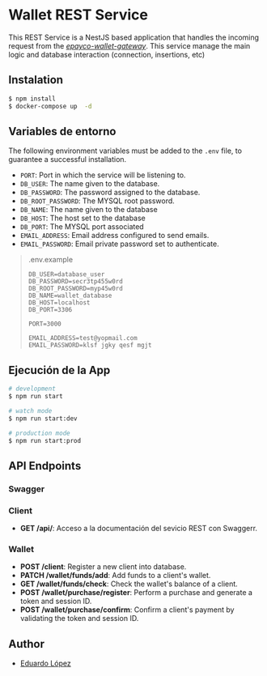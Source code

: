 # Wallet REST Service

This REST Service is a NestJS based application that handles the incoming
request from the _[epayco-wallet-gateway](epayoco-wallet-gateway)_. This
service manage the main logic and database interaction (connection, insertions, etc) 

## Instalation

```bash
$ npm install
$ docker-compose up  -d
```

## Variables de entorno

The following environment variables must be added to the `.env`
file, to guarantee a successful installation.

- `PORT`: Port in which the service will be listening to.
- `DB_USER`: The name given to the database.
- `DB_PASSWORD`: The password assigned to the database.
- `DB_ROOT_PASSWORD`: The MYSQL root password.
- `DB_NAME`: The name given to the database
- `DB_HOST`: The host set to the database
- `DB_PORT`: The MYSQL port associated
- `EMAIL_ADDRESS`: Email address configured to send emails.
- `EMAIL_PASSWORD`: Email private password set to authenticate.

> .env.example 
>
> ```
> DB_USER=database_user
> DB_PASSWORD=secr3tp455w0rd
> DB_ROOT_PASSWORD=myp45w0rd
> DB_NAME=wallet_database
> DB_HOST=localhost
> DB_PORT=3306
> 
> PORT=3000
> 
> EMAIL_ADDRESS=test@yopmail.com
> EMAIL_PASSWORD=klsf jgky qesf mgjt
> ```

## Ejecución de la App

```bash
# development
$ npm run start

# watch mode
$ npm run start:dev

# production mode
$ npm run start:prod
```

## API Endpoints

### Swagger

### Client

- **GET /api/**: Acceso a la documentación del sevicio REST con Swaggerr.

### Wallet

- **POST /client**: Register a new client into database.
- **PATCH /wallet/funds/add**: Add funds to a client's wallet.
- **GET /wallet/funds/check**: Check the wallet's balance of a client.
- **POST /wallet/purchase/register**: Perform a purchase and  generate a token and session ID.
- **POST /wallet/purchase/confirm**: Confirm  a client's payment by validating the token and session ID.

## Author

- [Eduardo López](https://www.linkedin.com/in/eduardojls/)
